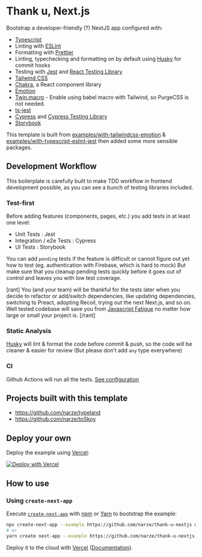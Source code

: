 # Thank u, Next.js

Bootstrap a developer-friendly (?) NextJS app configured with:

- [Typescript](https://www.typescriptlang.org/)
- Linting with [ESLint](https://eslint.org/)
- Formatting with [Prettier](https://prettier.io/)
- Linting, typechecking and formatting on by default using [Husky](https://github.com/typicode/husky) for commit hooks
- Testing with [Jest](https://jestjs.io/) and [React Testing Library](https://testing-library.com/docs/react-testing-library/intro)
- [Tailwind CSS](https://tailwindcss.com)
- [Chakra](https://chakra-ui.com), a React component library
- [Emotion](https://emotion.sh)
- [Twin.macro](https://github.com/ben-rogerson/twin.macro) - Enable using babel macro with Tailwind, so PurgeCSS is not needed.
- [ts-jest](https://github.com/kulshekhar/ts-jest)
- [Cypress](http://cypress.io/) and [Cypress Testing Library](https://github.com/testing-library/cypress-testing-library)
- [Storybook](https://storybook.js.org)

This template is built from [examples/with-tailwindcss-emotion](https://github.com/vercel/next.js/blob/canary/examples/with-tailwindcss-emotion/README.md) & [examples/with-typescript-eslint-jest](https://github.com/vercel/next.js/blob/canary/examples/with-typescript-eslint-jest/README.md) then added some more sensible packages.

## Development Workflow

This boilerplate is carefully built to make TDD workflow in frontend development possible, as you can see a bunch of testing libraries included.

### Test-first

Before adding features (components, pages, etc.) you add tests in at least one level:

- Unit Tests : Jest
- Integration / e2e Tests : Cypress
- UI Tests : Storybook

You can add `pending` tests if the feature is difficult or cannot figure out yet how to test (eg. authentication with Firebase, which is hard to mock)
But make sure that you cleanup pending tests quickly before it goes out of control and leaves you with low test coverage.

[rant]
You (and your team) will be thankful for the tests later when you decide to refactor or add/switch dependencies, like updating dependencies, switching to Preact, adopting Recoil, trying out the next Next.js, and so on.
Well tested codebase will save you from [Javascript Fatigue](https://hackernoon.com/how-it-feels-to-learn-javascript-in-2016-d3a717dd577f) no matter how large or small your project is.
[/rant]

### Static Analysis

[Husky](https://github.com/typicode/husky) will lint & format the code before commit & push, so the code will be cleaner & easier for review (But please don't add `any` type everywhere)

### CI

Github Actions will run all the tests. [See configuration](./.github/workflows/nodejs.yml)

## Projects built with this template

- https://github.com/narze/typeland
- https://github.com/narze/toSkoy

## Deploy your own

Deploy the example using [Vercel](https://vercel.com):

[![Deploy with Vercel](https://vercel.com/button)](https://vercel.com/import/project?template=https://github.com/narze/thank-u-nextjs)

## How to use

### Using `create-next-app`

Execute [`create-next-app`](https://github.com/vercel/next.js/tree/canary/packages/create-next-app) with [npm](https://docs.npmjs.com/cli/init) or [Yarn](https://yarnpkg.com/lang/en/docs/cli/create/) to bootstrap the example:

```bash
npx create-next-app --example https://github.com/narze/thank-u-nextjs my-app
# or
yarn create next-app --example https://github.com/narze/thank-u-nextjs my-app
```

Deploy it to the cloud with [Vercel](https://vercel.com/import?filter=next.js&utm_source=github&utm_medium=readme&utm_campaign=next-example) ([Documentation](https://nextjs.org/docs/deployment)).
